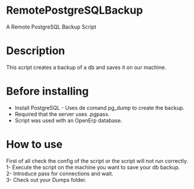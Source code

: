 # RemotePostgreSQLBackup
A Remote PostgreSQL Backup Script
# Description
This script creates a backup of a db and saves it on our machine.
# Before installing
- Install PostgreSQL - Uses de comand pg_dump to create the backup.
- Required that the server uses .pgpass.
- Script was used with an OpenErp database.
# How to use 
First of all check the config of the script or the script will not run correctly.
<br>1- Execute the script on the machine you want to save your db backup.
<br>2- Introduce pass for connections and wait.
<br>3- Check out your Dumps folder.

